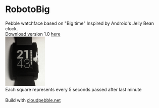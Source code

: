 RobotoBig
=========

Pebble watchface based on "Big time"
Inspired by Android's Jelly Bean clock.<br>
Download version 1.0 <a href="/releases/RobotoBig_v1.0.pbw">here</a><br>
<img src="/RobotoBig-screen.jpg" alt="Photo of the watchface on pebble" width="25%" height="25%">
<br>Each square represents every 5 seconds passed after last minute<br> <br>
Build with <a href="http://cloudpebble.net">cloudpebble.net</a>
